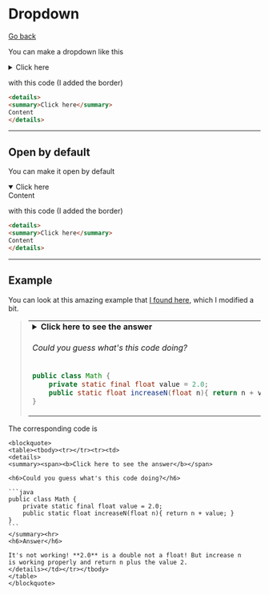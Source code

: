 # Dropdown

[Go back](..#html-in-markdown)

You can make a dropdown like this

<details class="p-3 mb-3 border border-dark">
<summary>Click here</summary>
Content
</details>

with this code (I added the border)

```html
<details>
<summary>Click here</summary>
Content
</details>
```

<hr class="sl">

## Open by default

You can make it open by default

<details open class="p-3 mb-3 border border-dark">
<summary>Click here</summary>
Content
</details>

with this code (I added the border)

```html
<details>
<summary>Click here</summary>
Content
</details>
```

<hr class="sr">

## Example

You can look at this amazing example that [I found here](https://gist.github.com/ImminentFate/931bd780de7fb2aecc376e7af446c5df),
which I modified a bit.

<blockquote>
<table><tbody><tr></tr><tr><td>
<details>
<summary><span><b>Click here to see the answer</b></span>

<h6>Could you guess what's this code doing?</h6>

```java
public class Math {
    private static final float value = 2.0;
    public static float increaseN(float n){ return n + value; }
}
```
</summary><hr>
<h6>Answer</h6>

It's not working! **2.0** is a double not a float! But increase n
is working properly and return n plus the value 2.
</details></td></tr></tbody>
</table>
</blockquote>

The corresponding code is

<pre><code class="language-html"
>&lt;blockquote&gt;
&lt;table&gt;&lt;tbody&gt;&lt;tr&gt;&lt;/tr&gt;&lt;tr&gt;&lt;td&gt;
&lt;details&gt;
&lt;summary&gt;&lt;span&gt;&lt;b&gt;Click here to see the answer&lt;/b&gt;&lt;/span&gt;

&lt;h6&gt;Could you guess what's this code doing?&lt;/h6&gt;

```java
public class Math {
    private static final float value = 2.0;
    public static float increaseN(float n){ return n + value; }
}
```
&lt;/summary&gt;&lt;hr&gt;
&lt;h6&gt;Answer&lt;/h6&gt;

It's not working! **2.0** is a double not a float! But increase n
is working properly and return n plus the value 2.
&lt;/details&gt;&lt;/td&gt;&lt;/tr&gt;&lt;/tbody&gt;
&lt;/table&gt;
&lt;/blockquote&gt;</code></pre>